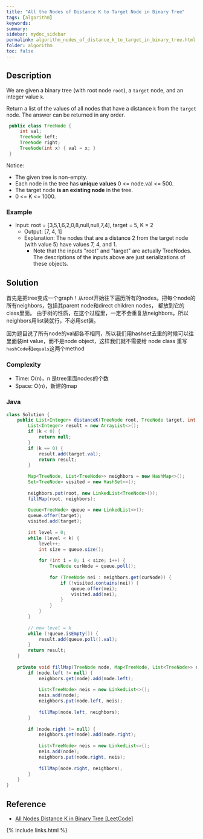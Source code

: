 ```yaml
---
title: "All the Nodes of Distance K to Target Node in Binary Tree"
tags: [algorithm]
keywords:
summary:
sidebar: mydoc_sidebar
permalink: algorithm_nodes_of_distance_k_to_target_in_binary_tree.html
folder: algorithm
toc: false
---
```


## Description
We are given a binary tree (with root node `root`), a `target` node, and an integer value `k`.

Return a list of the values of all nodes that have a distance `k` from the `target` node.  The answer can be returned in any order.
```java
 public class TreeNode {
     int val;
     TreeNode left;
     TreeNode right;
     TreeNode(int x) { val = x; }
 }
```
Notice:
* The given tree is non-empty.
* Each node in the tree has **unique values** 0 <= node.val <= 500.
* The target node **is an existing node** in the tree.
* 0 <= K <= 1000.

### Example
* Input: root = [3,5,1,6,2,0,8,null,null,7,4], target = 5, K = 2
  * Output: [7, 4, 1]
  * Explanation: The nodes that are a distance 2 from the target node (with value 5) have values 7, 4, and 1.
    * Note that the inputs "root" and "target" are actually TreeNodes. The descriptions of the inputs above are just serializations of these objects.

## Solution
首先是把tree变成一个graph！从root开始往下遍历所有的nodes。把每个node的所有neighbors，包括其parent node和direct children nodes，
都放到它的class里面。
由于树的性质，在这个过程里，一定不会重复放neighbors，所以neighbors用list装就行，不必用set装。

因为题目说了所有node的val都各不相同，所以我们用hashset去重的时候可以往里面装int value，而不是node object，这样我们就不需要给 node class 重写 
`hashCode`和`equals`这两个method 

### Complexity
* Time: O(n)，n 是tree里面nodes的个数
* Space: O(n)，新建的map

### Java
```java
class Solution {
    public List<Integer> distanceK(TreeNode root, TreeNode target, int k) {
        List<Integer> result = new ArrayList<>();
        if (k < 0) {
            return null;
        }
        if (k == 0) {
            result.add(target.val);
            return result;
        }
        
        Map<TreeNode, List<TreeNode>> neighbors = new HashMap<>();
        Set<TreeNode> visited = new HashSet<>();
        
        neighbors.put(root, new LinkedList<TreeNode>());
        fillMap(root, neighbors);
        
        Queue<TreeNode> queue = new LinkedList<>();
        queue.offer(target);
        visited.add(target);
        
        int level = 0;
        while (level < k) {
            level++;
            int size = queue.size();
            
            for (int i = 0; i < size; i++) {
                TreeNode curNode = queue.poll();
                
                for (TreeNode nei : neighbors.get(curNode)) {
                    if (!visited.contains(nei)) {
                        queue.offer(nei);
                        visited.add(nei);
                    }
                }
            }
        }
        
        // now level = k
        while (!queue.isEmpty()) {
            result.add(queue.poll().val);
        }
        return result;
    }
    
    private void fillMap(TreeNode node, Map<TreeNode, List<TreeNode>> neighbors) {
        if (node.left != null) {
            neighbors.get(node).add(node.left);
            
            List<TreeNode> neis = new LinkedList<>();
            neis.add(node);
            neighbors.put(node.left, neis);
            
            fillMap(node.left, neighbors);
        }
        
        if (node.right != null) {
            neighbors.get(node).add(node.right);
            
            List<TreeNode> neis = new LinkedList<>();
            neis.add(node);
            neighbors.put(node.right, neis);
            
            fillMap(node.right, neighbors);
        }        
    }
}
```

## Reference
* [All Nodes Distance K in Binary Tree [LeetCode]](https://leetcode.com/problems/all-nodes-distance-k-in-binary-tree/description/)

{% include links.html %}
